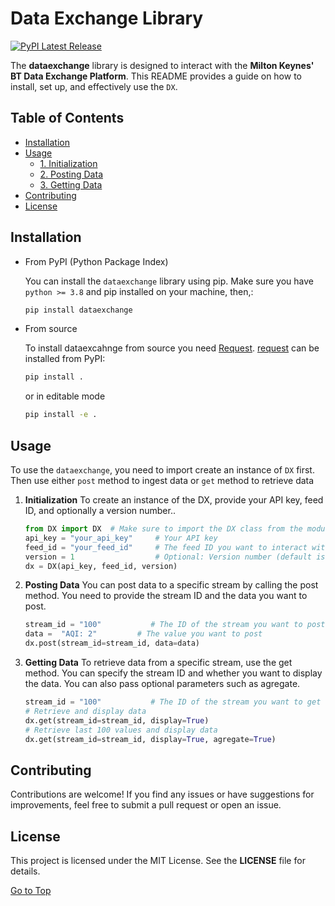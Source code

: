 # Data Exchange Library

[![PyPI Latest Release](https://img.shields.io/pypi/v/dataexchange.svg)](https://pypi.org/project/dataexchange/)

The **dataexchange** library is designed to interact with the **Milton Keynes' BT Data Exchange Platform**. This README provides a guide on how to install, set up, and effectively use the `DX`.

## Table of Contents
- [Installation](#installation)
- [Usage](#usage)
  - [1. Initialization](#1-initialization)
  - [2. Posting Data](#2-posting-data)
  - [3. Getting Data](#3-getting-data)
- [Contributing](#contributing)
- [License](#license)



## Installation

- From PyPI (Python Package Index) 

    You can install the `dataexchange` library using pip. Make sure you have `python >= 3.8` and pip installed on your machine, then,:

    ```bash
    pip install dataexchange
    ```
- From source

    To install dataexcahnge from source you need [Request](https://requests.readthedocs.io/en/latest/). [request](https://pypi.org/project/requests/) can be installed from PyPI:

    ```sh 
    pip install .
    ```

    or in editable mode
    ```sh 
    pip install -e .
    ```

## Usage 

To use the `dataexchange`, you need to import create an instance of `DX` first. Then use either `post` method to ingest data or `get` method to retrieve data

1. **Initialization** To create an instance of the DX, provide your API key, feed ID, and optionally a version number..
   
   ```python
   from DX import DX  # Make sure to import the DX class from the module
   api_key = "your_api_key"     # Your API key
   feed_id = "your_feed_id"     # The feed ID you want to interact with
   version = 1                  # Optional: Version number (default is 1)
   dx = DX(api_key, feed_id, version)
   ```

2. **Posting Data** You can post data to a specific stream by calling the post method. You need to provide the stream ID and the data you want to post.

    ```python
    stream_id = "100"           # The ID of the stream you want to post data to
    data =  "AQI: 2"         # The value you want to post
    dx.post(stream_id=stream_id, data=data)
    ```

3. **Getting Data** To retrieve data from a specific stream, use the get method. You can specify the stream ID and whether you want to display the data. You can also pass optional parameters such as agregate.

    ```python
    stream_id = "100"           # The ID of the stream you want to get data from
    # Retrieve and display data
    dx.get(stream_id=stream_id, display=True)
    # Retrieve last 100 values and display data
    dx.get(stream_id=stream_id, display=True, agregate=True)
    ``` 
## Contributing

 Contributions are welcome! If you find any issues or have suggestions for improvements, feel free to submit a pull request or open an issue.

## License
 This project is licensed under the MIT License. See the **LICENSE** file for details.

[Go to Top](#table-of-contents)